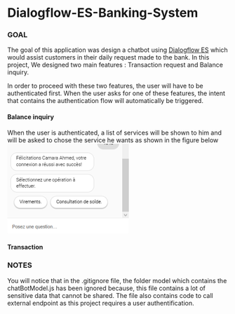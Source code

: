 # Dialogflow-ES-Banking-System

### GOAL

The goal of this application was design a chatbot using <a href="https://dialogflow.cloud.google.com/#/getStarted">Dialogflow ES</a> which would assist customers in their daily request made to the bank. In this project, We designed two main features : Transaction request and Balance inquiry.

In order to proceed with these two features, the user will have to be authenticated first.
When the user asks for one of these features, the intent that contains the authentication flow will automatically be triggered.

#### Balance inquiry
When the user is authenticated, a list of services will be shown to him and will be asked to chose the service he wants as shown in the figure below
<img src="./images/auth.png">

#### Transaction

### NOTES
You will notice that in the .gitignore file, the folder model which contains the chatBotModel.js has been ignored because, this file contains a lot of sensitive data that cannot be shared. The file also contains code to call external endpoint as this project requires a user authentification.